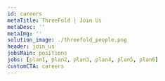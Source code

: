 ```yaml
---
id: careers
metaTitle: ThreeFold | Join Us
metaDesc: ''
metaImg: ''
solution_image: ./threefold_people.png
header: join_us
jobsMain: positions
jobs: [plan1, plan2, plan3, plan4, plan5, plan6]
customCTA: careers
---
```


<!-- signup: carreers_signup -->